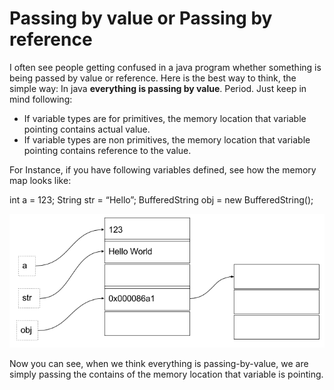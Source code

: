 # Passing by value or Passing by reference

I often see people getting confused in a java program whether something is being passed by value or reference. Here is the best way to think, the simple way: In java __everything is passing by value__. Period. Just keep in mind following:
 
* If variable types are for primitives, the memory location that variable pointing contains actual value.
* If variable types are non primitives, the memory location that variable pointing contains reference to the value. 

For Instance, if you have following variables defined, see how the memory map looks like:

int a = 123;
String str = “Hello”;
BufferedString obj = new BufferedString();


![memory map](https://github.com/bhochhi/java-guide/blob/master/pass-by-value.png)


Now you can see, when we think everything is passing-by-value, we are simply passing the contains of the memory location that variable is pointing. 

